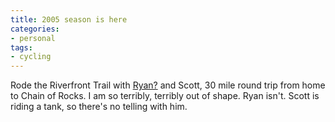 ```yaml
---
title: 2005 season is here
categories:
- personal
tags:
- cycling
---
```


Rode the Riverfront Trail with [Ryan?][1] and Scott, 30 mile round trip from home to Chain of Rocks.  I am so terribly, terribly out of shape.  Ryan isn't.  Scott is riding a tank, so there's no telling with him.

   [1]: http://nopaper.net/

